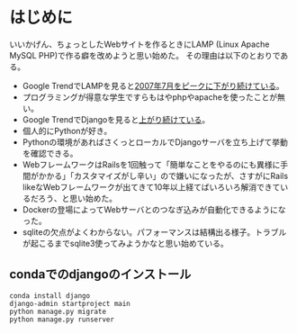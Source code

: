 # はじめに

いいかげん、ちょっとしたWebサイトを作るときにLAMP (Linux Apache MySQL PHP)で作る癖を改めようと思い始めた。
その理由は以下のとおりである。

+ Google TrendでLAMPを見ると[2007年7月をピークに下がり続けている](https://trends.google.co.jp/trends/explore?date=all&q=%2Fm%2F077_yj)。
+ プログラミングが得意な学生ですらもはやphpやapacheを使ったことが無い。
+ Google TrendでDjangoを見ると[上がり続けている](https://trends.google.co.jp/trends/explore?date=all&q=Django%20Web)。
+ 個人的にPythonが好き。
+ Pythonの環境があればさくっとローカルでDjangoサーバを立ち上げて挙動を確認できる。
+ WebフレームワークはRailsを1回触って「簡単なことをやるのにも異様に手間がかかる」「カスタマイズがし辛い」ので嫌いになったが、さすがにRails likeなWebフレームワークが出てきて10年以上経てばいろいろ解消できているだろう、と思い始めた。
+ Dockerの登場によってWebサーバとのつなぎ込みが自動化できるようになった。
+ sqliteの欠点がよくわからない。パフォーマンスは結構出る様子。トラブルが起こるまでsqlite3使ってみようかなと思い始めている。

## condaでのdjangoのインストール

```
conda install django
django-admin startproject main
python manage.py migrate
python manage.py runserver
```


